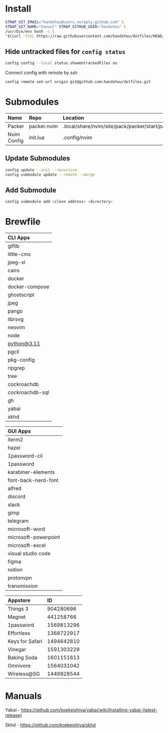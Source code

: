 # Install
```bash
STRAP_GIT_EMAIL="handshou@users.noreply.github.com" \
STRAP_GIT_NAME="hansel" STRAP_GITHUB_USER="handshou" \
/usr/bin/env bash -c \
"$(curl -fsSL https://raw.githubusercontent.com/handshou/dotfiles/HEAD/bootstrap.sh)"
```

## Hide untracked files for `config status`
```bash
config config --local status.showUntrackedFiles no
```

Connect config with remote by ssh
```bash
config remote set-url origin git@github.com:handshou/dotfiles.git
```

# Submodules
|Name|Repo|Location|
|:---|:---|:-------|
|Packer|packer.nvim|.local/share/nvim/site/pack/packer/start/packer.nvim|
|Nvim Config|init.lua|.config/nvim|

## Update Submodules
```bash
config update --init --recursive
config submodule update --remote --merge
```

## Add Submodule
```bash
config submodule add <clone address> <directory>

```
# Brewfile

|CLI Apps       |
|:--------------|
|giflib         |
|little-cms     |
|jpeg-xl        |
|cairo          |
|docker         |
|docker-compose |
|ghostscript    |
|jpeg           |
|pango          |
|librsvg        |
|neovim         |
|node           |
|python@3.11    |
|pgcli          |
|pkg-config     |
|ripgrep        |
|tree           |
|cockroachdb    |
|cockroachdb-sql|
|gh             |
|yabai          |
|skhd           |

|GUI Apps       |
|:--------------|
|iterm2         |
|hazel          |
|1password-cli  |
|1password      |
|karabiner-elements|
|font-back-nerd-font|
|alfred         |
|discord        |
|slack          |
|gimp           |
|telegram       |
|microsoft-word |
|microsoft-powerpoint|
|microsoft-excel|
|visual studio code|
|figma          |
|notion         |
|protonvpn      |
|transmission   |

|Appstore       |ID             |
|:--------------|:--------------|
|Things 3       |904280696      |
|Magnet         |441258766      |
|1password      |1569813296     | 
|Effortless     |1368722917     |
|Keys for Safari|1494642810     |
|Vinegar        |1591303229     |
|Baking Soda    |1601151613     |
|Omnivore       |1564031042     |
|Wireless@SG    |1449928544     | 

# Manuals
Yabai - https://github.com/koekeishiya/yabai/wiki/Installing-yabai-(latest-release)

Skhd - https://github.com/koekeishiya/skhd
